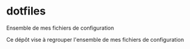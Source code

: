# dotfiles
Ensemble de mes fichiers de configuration

Ce dépôt vise à regrouper l'ensemble de mes fichiers de configuration
